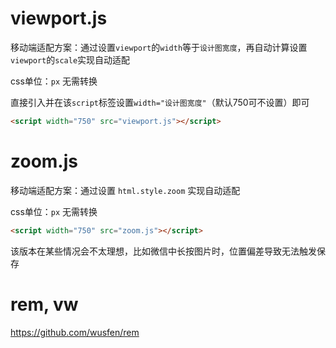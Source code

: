 # viewport.js

移动端适配方案：通过设置`viewport`的`width`等于`设计图宽度`，再自动计算设置`viewport`的`scale`实现自动适配

css单位：`px` 无需转换

直接引入并在该`script`标签设置`width="设计图宽度"`（默认750可不设置）即可

```html
<script width="750" src="viewport.js"></script>
```

# zoom.js

移动端适配方案：通过设置 `html.style.zoom` 实现自动适配

css单位：`px` 无需转换

```html
<script width="750" src="zoom.js"></script>
```

该版本在某些情况会不太理想，比如微信中长按图片时，位置偏差导致无法触发保存

# rem, vw

https://github.com/wusfen/rem
